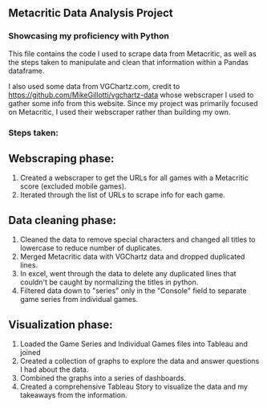 ## Metacritic Data Analysis Project

### Showcasing my proficiency with Python

This file contains the code I used to scrape data from Metacritic, as well as the steps taken to manipulate and clean that information within a Pandas dataframe.

I also used some data from VGChartz.com, credit to https://github.com/MikeGillotti/vgchartz-data whose webscraper I used to gather some info from this website. 
Since my project was primarily focused on Metacritic, I used their webscraper rather than building my own.

### Steps taken:
## Webscraping phase:
1. Created a webscraper to get the URLs for all games with a Metacritic score (excluded mobile games).
2. Iterated through the list of URLs to scrape info for each game.

## Data cleaning phase:
1. Cleaned the data to remove special characters and changed all titles to lowercase to reduce number of duplicates.
2. Merged Metacritic data with VGChartz data and dropped duplicated lines.
3. In excel, went through the data to delete any duplicated lines that couldn't be caught by normalizing the titles in python.
4. Filtered data down to "series" only in the "Console" field to separate game series from individual games.

## Visualization phase:
1. Loaded the Game Series and Individual Games files into Tableau and joined
2. Created a collection of graphs to explore the data and answer questions I had about the data.
3. Combined the graphs into a series of dashboards.
4. Created a comprehensive Tableau Story to visualize the data and my takeaways from the information.

